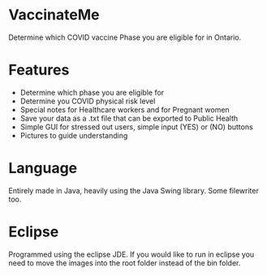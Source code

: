 # VaccinateMe
Determine which COVID vaccine Phase you are eligible for in Ontario.

# Features
- Determine which phase you are eligible for
- Determine you COVID physical risk level
- Special notes for Healthcare workers and for Pregnant women
- Save your data as a .txt file that can be exported to Public Health
- Simple GUI for stressed out users, simple input (YES) or (NO) buttons
- Pictures to guide understanding

# Language
Entirely made in Java, heavily using the Java Swing library. Some filewriter too.

# Eclipse
Programmed using the eclipse JDE. If you would like to run in eclipse you need to move the images into the root folder instead of the bin folder.
